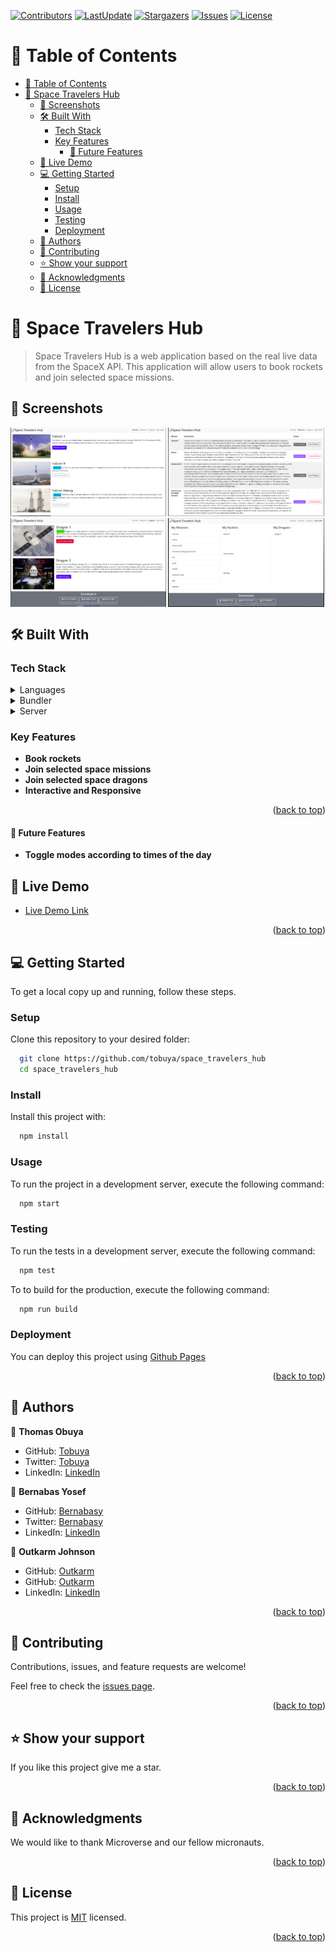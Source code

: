 <a name="readme-top"></a>
[![Contributors](https://img.shields.io/github/contributors/tobuya/space_travelers_hub)](https://github.com/tobuya/space_travelers_hubgraphs/contributors)
[![LastUpdate](https://img.shields.io/github/last-commit/tobuya/space_travelers_hub)](https://github.com/tobuya/space_travelers_hubcommits/dev)
[![Stargazers](https://img.shields.io/github/stars/tobuya/space_travelers_hub)](https://github.com/tobuya/space_travelers_hub/stargazers)
[![Issues](https://img.shields.io/github/issues/tobuya/space_travelers_hub)](https://github.com/tobuya/space_travelers_hub/issues)
[![License](https://img.shields.io/github/license/tobuya/space_travelers_hub)](https://github.com/tobuya/space_travelers_hub/blob/main/LICENSE)

<!-- TABLE OF CONTENTS -->

# 📗 Table of Contents

- [📗 Table of Contents](#-table-of-contents)
- [📖 Space Travelers Hub ](#-space-travelers-hub-)
  - [📸 Screenshots ](#-screenshots-)
  - [🛠 Built With ](#-built-with-)
    - [Tech Stack ](#tech-stack-)
    - [Key Features ](#key-features-)
      - [🔭 Future Features ](#-future-features-)
  - [🚀 Live Demo ](#-live-demo-)
  - [💻 Getting Started ](#-getting-started-)
    - [Setup](#setup)
    - [Install](#install)
    - [Usage](#usage)
    - [Testing](#testing)
    - [Deployment](#deployment)
  - [👥 Authors](#-authors)
  - [🤝 Contributing ](#-contributing-)
  - [⭐️ Show your support ](#️-show-your-support-)
  - [🙏 Acknowledgments ](#-acknowledgments-)
  - [📝 License ](#-license-)

<!-- PROJECT DESCRIPTION -->

# 📖 Space Travelers Hub <a name="about-project"></a>

>  Space Travelers Hub is a web application based on the real live data from the SpaceX API. This application will allow users to book rockets and join selected space missions.

## 📸 Screenshots <a name="screenshot"></a>

<p style="display: flex; flex-wrap: wrap; gap: 3px;">
  <img src="./src/images/space_screenshot1.png" width="49.5%" height="auto" alt="screenshot" style="@media screen and (max-width: 767px) { width: 100%}"/>
  <img src="./src/images/space_screenshot2.png" width="49.5%" height="auto" alt="screenshot" style="@media screen and (max-width: 767px) { width: 100%}"/>
  <img src="./src/images/space_screenshot3.png" width="49.5%" height="auto" alt="screenshot" style="@media screen and (max-width: 767px) { width: 100%}"/>
  <img src="./src/images/space_screenshot4.png" width="49.5%" height="auto" alt="screenshot" style="@media screen and (max-width: 767px) { width: 100%}"/>
</p>


## 🛠 Built With <a name="built-with"></a>

### Tech Stack <a name="tech-stack"></a>

<details>
  <summary>Languages</summary>
  <ul>
    <li>React</li>
    <li>Redux</li>
    <li>React Bootstrap</li>
  </ul>
</details>
<details>
  <summary>Bundler</summary>
  <ul>
    <li>Webpack</li>
  </ul>
</details>
<details>
  <summary>Server</summary>
  <ul>
    <li>Github</li>
  </ul>
</details>

<!-- Features -->

### Key Features <a name="key-features"></a>

- **Book rockets**
- **Join selected space missions**
- **Join selected space dragons**
- **Interactive and Responsive**

<p align="right">(<a href="#readme-top">back to top</a>)</p>

#### 🔭 Future Features <a name="future-features"></a>

- **Toggle modes according to times of the day**

<!-- LIVE DEMO -->

## 🚀 Live Demo <a name="live-demo"></a>

- <a href="https://space-travelers-hub-ihk3.onrender.com" target="_blank">Live Demo Link</a>

<p align="right">(<a href="#readme-top">back to top</a>)</p>

<!-- GETTING STARTED -->

## 💻 Getting Started <a name="getting-started"></a>

To get a local copy up and running, follow these steps.

### Setup

Clone this repository to your desired folder:

```sh
  git clone https://github.com/tobuya/space_travelers_hub
  cd space_travelers_hub
```

### Install

Install this project with:

```sh
  npm install
```

### Usage

To run the project in a development server, execute the following command:

```sh
  npm start
```

### Testing

To run the tests in a development server, execute the following command:

```sh
  npm test
```

To to build for the production, execute the following command:

```sh
  npm run build
```

### Deployment

You can deploy this project using [Github Pages](https://docs.github.com/en/pages/getting-started-with-github-pages/creating-a-github-pages-site)

<p align="right">(<a href="#readme-top">back to top</a>)</p>

<!-- AUTHORS -->

## 👥 Authors

<a name="authors"></a>

👤 **Thomas Obuya**

- GitHub: [Tobuya](https://github.com/tobuya)
- Twitter: [Tobuya](https://twitter.com/@MullerTheGreat1)
- LinkedIn: [LinkedIn](https://linkedin.com/in/tobuya/)

👤 **Bernabas Yosef**

- GitHub: [Bernabasy](https://github.com/bernabasy)
- Twitter: [Bernabasy](https://twitter.com/@bernabasjosef)
- LinkedIn: [LinkedIn](https://www.linkedin.com/in/bernabas-yosef-74b571186)

👤 **Outkarm Johnson**

- GitHub: [Outkarm](https://github.com/Outkarm)
- GitHub: [Outkarm](https://github.com/Outkarm)
- LinkedIn: [LinkedIn](https://www.linkedin.com/in/john-kpordje-866749241/)

<p align="right">(<a href="#readme-top">back to top</a>)</p>


<!-- CONTRIBUTING -->

## 🤝 Contributing <a name="contributing"></a>

Contributions, issues, and feature requests are welcome!

Feel free to check the [issues page](https://github.com/tobuya/space_travelers_app).

<p align="right">(<a href="#readme-top">back to top</a>)</p>

<!-- SUPPORT -->

## ⭐️ Show your support <a name="support"></a>

If you like this project give me a star.

<p align="right">(<a href="#readme-top">back to top</a>)</p>

<!-- ACKNOWLEDGEMENTS -->

## 🙏 Acknowledgments <a name="acknowledgements"></a>

We would like to thank Microverse and our fellow micronauts.

<p align="right">(<a href="#readme-top">back to top</a>)</p>

<!-- LICENSE -->

## 📝 License <a name="license"></a>

This project is [MIT](https://github.com/Lucash2022/tv-hub-app/blob/develop/MIT.md) licensed.

<p align="right">(<a href="#readme-top">back to top</a>)</p>
